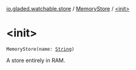 [io.gladed.watchable.store](../index.md) / [MemoryStore](index.md) / [&lt;init&gt;](./-init-.md)

# &lt;init&gt;

`MemoryStore(name: `[`String`](https://kotlinlang.org/api/latest/jvm/stdlib/kotlin/-string/index.html)`)`

A store entirely in RAM.

